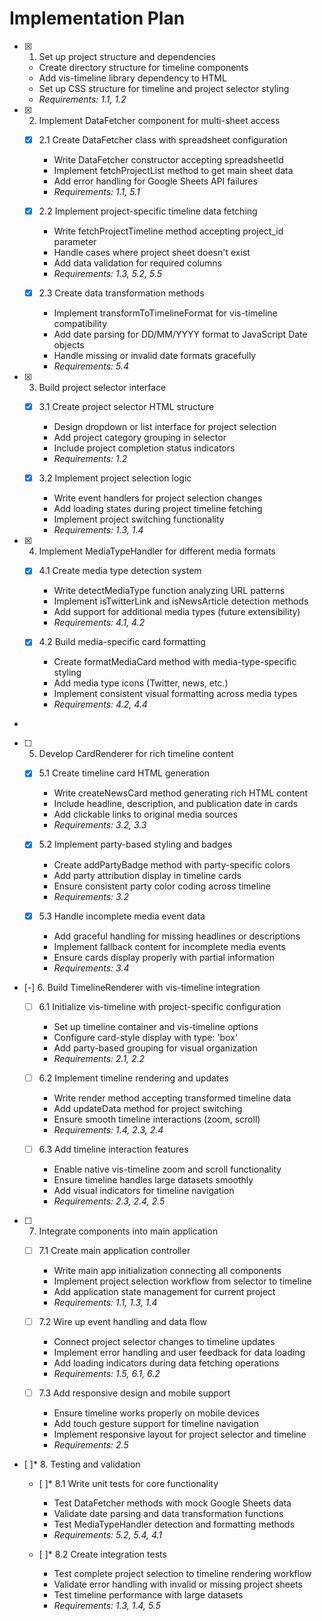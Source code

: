# Implementation Plan

- [x] 1. Set up project structure and dependencies





  - Create directory structure for timeline components
  - Add vis-timeline library dependency to HTML
  - Set up CSS structure for timeline and project selector styling
  - _Requirements: 1.1, 1.2_

- [x] 2. Implement DataFetcher component for multi-sheet access





  - [x] 2.1 Create DataFetcher class with spreadsheet configuration


    - Write DataFetcher constructor accepting spreadsheetId
    - Implement fetchProjectList method to get main sheet data
    - Add error handling for Google Sheets API failures
    - _Requirements: 1.1, 5.1_

  - [x] 2.2 Implement project-specific timeline data fetching


    - Write fetchProjectTimeline method accepting project_id parameter
    - Handle cases where project sheet doesn't exist
    - Add data validation for required columns
    - _Requirements: 1.3, 5.2, 5.5_

  - [x] 2.3 Create data transformation methods


    - Implement transformToTimelineFormat for vis-timeline compatibility
    - Add date parsing for DD/MM/YYYY format to JavaScript Date objects
    - Handle missing or invalid date formats gracefully
    - _Requirements: 5.4_

- [x] 3. Build project selector interface





  - [x] 3.1 Create project selector HTML structure


    - Design dropdown or list interface for project selection
    - Add project category grouping in selector
    - Include project completion status indicators
    - _Requirements: 1.2_



  - [x] 3.2 Implement project selection logic





    - Write event handlers for project selection changes
    - Add loading states during project timeline fetching
    - Implement project switching functionality
    - _Requirements: 1.3, 1.4_

- [x] 4. Implement MediaTypeHandler for different media formats





  - [x] 4.1 Create media type detection system


    - Write detectMediaType function analyzing URL patterns
    - Implement isTwitterLink and isNewsArticle detection methods
    - Add support for additional media types (future extensibility)
    - _Requirements: 4.1, 4.2_

  - [x] 4.2 Build media-specific card formatting


    - Create formatMediaCard method with media-type-specific styling
    - Add media type icons (Twitter, news, etc.)
    - Implement consistent visual formatting across media types
    - _Requirements: 4.2, 4.4_
-

- [ ] 5. Develop CardRenderer for rich timeline content




  - [x] 5.1 Create timeline card HTML generation


    - Write createNewsCard method generating rich HTML content
    - Include headline, description, and publication date in cards
    - Add clickable links to original media sources
    - _Requirements: 3.2, 3.3_

  - [x] 5.2 Implement party-based styling and badges


    - Create addPartyBadge method with party-specific colors
    - Add party attribution display in timeline cards
    - Ensure consistent party color coding across timeline
    - _Requirements: 3.2_

  - [x] 5.3 Handle incomplete media event data


    - Add graceful handling for missing headlines or descriptions
    - Implement fallback content for incomplete media events
    - Ensure cards display properly with partial information
    - _Requirements: 3.4_

- [-] 6. Build TimelineRenderer with vis-timeline integration



  - [ ] 6.1 Initialize vis-timeline with project-specific configuration
    - Set up timeline container and vis-timeline options
    - Configure card-style display with type: 'box'
    - Add party-based grouping for visual organization
    - _Requirements: 2.1, 2.2_

  - [ ] 6.2 Implement timeline rendering and updates
    - Write render method accepting transformed timeline data
    - Add updateData method for project switching
    - Ensure smooth timeline interactions (zoom, scroll)
    - _Requirements: 1.4, 2.3, 2.4_

  - [ ] 6.3 Add timeline interaction features
    - Enable native vis-timeline zoom and scroll functionality
    - Ensure timeline handles large datasets smoothly
    - Add visual indicators for timeline navigation
    - _Requirements: 2.3, 2.4, 2.5_

- [ ] 7. Integrate components into main application
  - [ ] 7.1 Create main application controller
    - Write main app initialization connecting all components
    - Implement project selection workflow from selector to timeline
    - Add application state management for current project
    - _Requirements: 1.1, 1.3, 1.4_

  - [ ] 7.2 Wire up event handling and data flow
    - Connect project selector changes to timeline updates
    - Implement error handling and user feedback for data loading
    - Add loading indicators during data fetching operations
    - _Requirements: 1.5, 6.1, 6.2_

  - [ ] 7.3 Add responsive design and mobile support
    - Ensure timeline works properly on mobile devices
    - Add touch gesture support for timeline navigation
    - Implement responsive layout for project selector and timeline
    - _Requirements: 2.5_

- [ ]* 8. Testing and validation
  - [ ]* 8.1 Write unit tests for core functionality
    - Test DataFetcher methods with mock Google Sheets data
    - Validate date parsing and data transformation functions
    - Test MediaTypeHandler detection and formatting methods
    - _Requirements: 5.2, 5.4, 4.1_

  - [ ]* 8.2 Create integration tests
    - Test complete project selection to timeline rendering workflow
    - Validate error handling with invalid or missing project sheets
    - Test timeline performance with large datasets
    - _Requirements: 1.3, 1.4, 5.5_